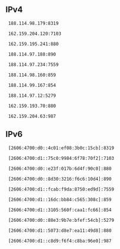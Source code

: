 ## IPv4
```
 188.114.98.179:8319
```
```
 162.159.204.120:7103
```
```
 162.159.195.241:880
```
```
 188.114.97.188:890
```
```
 188.114.97.234:7559
```
```
 188.114.98.160:859
```
```
 188.114.99.167:854
```
```
 188.114.97.12:5279
```
```
 162.159.193.70:880
```
```
 162.159.204.63:987
```

## IPv6
```
 [2606:4700:d0::4c01:ef08:3b0c:15cb]:8319
```
```
 [2606:4700:d1::75c0:9984:6f78:70f2]:7103
```
```
 [2606:4700:d0::e23f:017b:6d4f:90c0]:880
```
```
 [2606:4700:d0::8d30:3216:f6c6:10d4]:890
```
```
 [2606:4700:d1::fcab:f9da:8750:ed9d]:7559
```
```
 [2606:4700:d1::16dc:bb84:c565:308c]:859
```
```
 [2606:4700:d1::3105:560f:caa1:fc66]:854
```
```
 [2606:4700:d0::88e3:9b7e:bfef:54cb]:5279
```
```
 [2606:4700:d1::5073:d8e7:ea11:49d8]:880
```
```
 [2606:4700:d1::c8d9:f6f4:c8ba:96e0]:987
```
